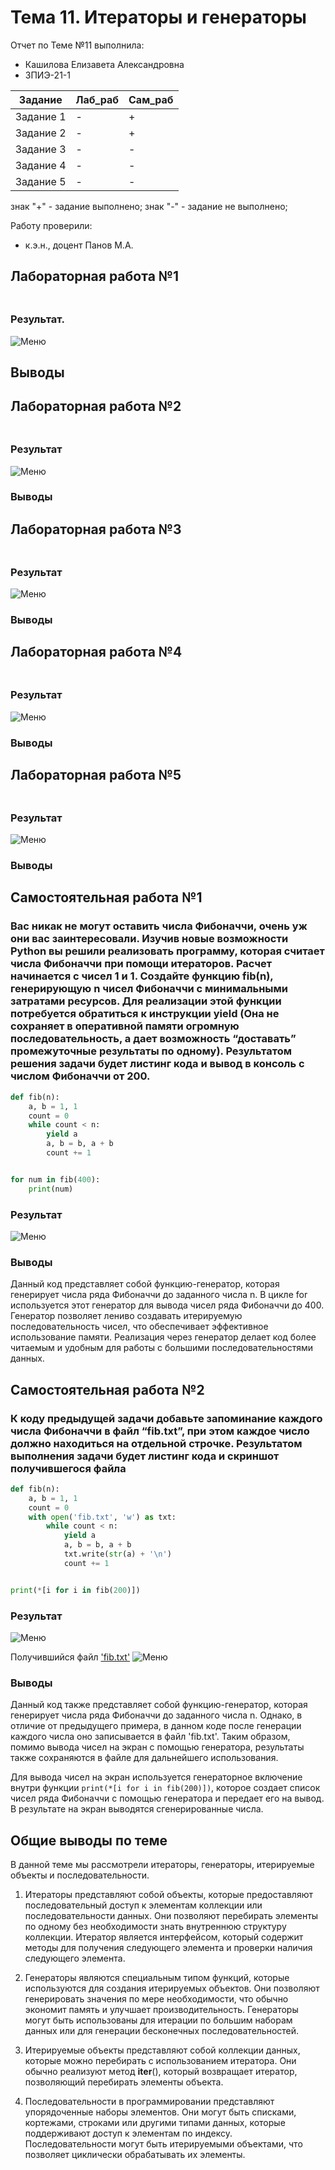 # Тема 11. Итераторы и генераторы
Отчет по Теме №11 выполнила:
- Кашилова Елизавета Александровна
- ЗПИЭ-21-1

| Задание | Лаб_раб | Сам_раб |
| ------ | ------ | ------ |
| Задание 1 | - | + |
| Задание 2 | - | + |
| Задание 3 | - | - |
| Задание 4 | - | - |
| Задание 5 | - | - |


знак "+" - задание выполнено; знак "-" - задание не выполнено;

Работу проверили:
- к.э.н., доцент Панов М.А.

## Лабораторная работа №1
### 

```python

```
### Результат.

![Меню]()

## Выводы



## Лабораторная работа №2
### 

```python

```

### Результат

![Меню]()

### Выводы



## Лабораторная работа №3
### 

```python

```

### Результат

![Меню]()

### Выводы


  
## Лабораторная работа №4
### 

```python

```

### Результат

![Меню]()

### Выводы



## Лабораторная работа №5
### 

```python

```

### Результат

![Меню]()

### Выводы



## Самостоятельная работа №1
### Вас никак не могут оставить числа Фибоначчи, очень уж они вас заинтересовали. Изучив новые возможности Python вы решили реализовать программу, которая считает числа Фибоначчи при помощи итераторов. Расчет начинается с чисел 1 и 1. Создайте функцию fib(n), генерирующую n чисел Фибоначчи с минимальными затратами ресурсов. Для реализации этой функции потребуется обратиться к инструкции yield (Она не сохраняет в оперативной памяти огромную последовательность, а дает возможность “доставать” промежуточные результаты по одному). Результатом решения задачи будет листинг кода и вывод в консоль с числом Фибоначчи от 200.

```python
def fib(n):
    a, b = 1, 1
    count = 0
    while count < n:
        yield a
        a, b = b, a + b
        count += 1


for num in fib(400):
    print(num)
```

### Результат

![Меню](https://github.com/golonr1na/Software_Engineering_python/blob/Тема_11/pictures/s1.png)

### Выводы

Данный код представляет собой функцию-генератор, которая генерирует числа ряда Фибоначчи до заданного числа n. В цикле for используется этот генератор для вывода чисел ряда Фибоначчи до 400. Генератор позволяет лениво создавать итерируемую последовательность чисел, что обеспечивает эффективное использование памяти. Реализация через генератор делает код более читаемым и удобным для работы с большими последовательностями данных.
  
## Самостоятельная работа №2
### К коду предыдущей задачи добавьте запоминание каждого числа Фибоначчи в файл “fib.txt”, при этом каждое число должно находиться на отдельной строчке. Результатом выполнения задачи будет листинг кода и скриншот получившегося файла

```python
def fib(n):
    a, b = 1, 1
    count = 0
    with open('fib.txt', 'w') as txt:
        while count < n:
            yield a
            a, b = b, a + b
            txt.write(str(a) + '\n')
            count += 1


print(*[i for i in fib(200)])
```

### Результат

![Меню](https://github.com/golonr1na/Software_Engineering_python/blob/Тема_11/pictures/s2.png)

Получившийся файл ['fib.txt'](https://github.com/golonr1na/Software_Engineering_python/blob/Тема_11/codes/fib.txt)
![Меню](https://github.com/golonr1na/Software_Engineering_python/blob/Тема_11/pictures/s2_f.png)

### Выводы

Данный код также представляет собой функцию-генератор, которая генерирует числа ряда Фибоначчи до заданного числа n. Однако, в отличие от предыдущего примера, в данном коде после генерации каждого числа оно записывается в файл 'fib.txt'. Таким образом, помимо вывода чисел на экран с помощью генератора, результаты также сохраняются в файле для дальнейшего использования.

Для вывода чисел на экран используется генераторное включение внутри функции `print(*[i for i in fib(200)])`, которое создает список чисел ряда Фибоначчи с помощью генератора и передает его на вывод. В результате на экран выводятся сгенерированные числа.
  
## Общие выводы по теме

В данной теме мы рассмотрели итераторы, генераторы, итерируемые объекты и последовательности.

1. Итераторы представляют собой объекты, которые предоставляют последовательный доступ к элементам коллекции или последовательности данных. Они позволяют перебирать элементы по одному без необходимости знать внутреннюю структуру коллекции. Итератор является интерфейсом, который содержит методы для получения следующего элемента и проверки наличия следующего элемента.

2. Генераторы являются специальным типом функций, которые используются для создания итерируемых объектов. Они позволяют генерировать значения по мере необходимости, что обычно экономит память и улучшает производительность. Генераторы могут быть использованы для итерации по большим наборам данных или для генерации бесконечных последовательностей.

3. Итерируемые объекты представляют собой коллекции данных, которые можно перебирать с использованием итератора. Они обычно реализуют метод __iter__(), который возвращает итератор, позволяющий перебирать элементы объекта.

4. Последовательности в программировании представляют упорядоченные наборы элементов. Они могут быть списками, кортежами, строками или другими типами данных, которые поддерживают доступ к элементам по индексу. Последовательности могут быть итерируемыми объектами, что позволяет циклически обрабатывать их элементы.
